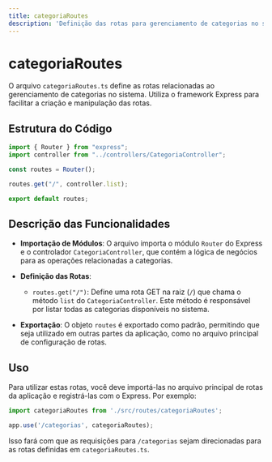 ```yaml
---
title: categoriaRoutes
description: 'Definição das rotas para gerenciamento de categorias no sistema.'
---
```


# categoriaRoutes

O arquivo `categoriaRoutes.ts` define as rotas relacionadas ao gerenciamento de categorias no sistema. Utiliza o framework Express para facilitar a criação e manipulação das rotas.

## Estrutura do Código

```typescript
import { Router } from "express";
import controller from "../controllers/CategoriaController";

const routes = Router();

routes.get("/", controller.list);

export default routes;
```

## Descrição das Funcionalidades

- **Importação de Módulos**: O arquivo importa o módulo `Router` do Express e o controlador `CategoriaController`, que contém a lógica de negócios para as operações relacionadas a categorias.

- **Definição das Rotas**:
  - `routes.get("/")`: Define uma rota GET na raiz (`/`) que chama o método `list` do `CategoriaController`. Este método é responsável por listar todas as categorias disponíveis no sistema.

- **Exportação**: O objeto `routes` é exportado como padrão, permitindo que seja utilizado em outras partes da aplicação, como no arquivo principal de configuração de rotas.

## Uso

Para utilizar estas rotas, você deve importá-las no arquivo principal de rotas da aplicação e registrá-las com o Express. Por exemplo:

```typescript
import categoriaRoutes from './src/routes/categoriaRoutes';

app.use('/categorias', categoriaRoutes);
```

Isso fará com que as requisições para `/categorias` sejam direcionadas para as rotas definidas em `categoriaRoutes.ts`.